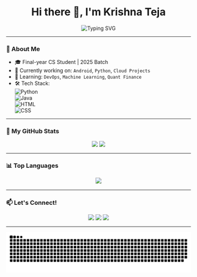 <h1 align="center">
  Hi there 👋, I'm Krishna Teja
</h1>

<p align="center">
  <img src="https://readme-typing-svg.herokuapp.com?font=Fira+Code&size=24&pause=1000&color=36BCF7&center=true&vCenter=true&width=435&lines=Software+Engineer;Tech+Enthusiast;Python+%7C+Java+%7C+Web+Dev;Lifelong+Learner" alt="Typing SVG" />
</p>

---

### 🧠 About Me
- 🎓 Final-year CS Student | 2025 Batch
- 🔭 Currently working on: `Android`, `Python`, `Cloud Projects`
- 🌱 Learning: `DevOps`, `Machine Learning`, `Quant Finance`
- 🛠️ Tech Stack:  
  ![Python](https://img.shields.io/badge/Python-3670A0?style=for-the-badge&logo=python&logoColor=white)  
  ![Java](https://img.shields.io/badge/Java-ED8B00?style=for-the-badge&logo=java&logoColor=white)  
  ![HTML](https://img.shields.io/badge/HTML-E34F26?style=for-the-badge&logo=html5&logoColor=white)  
  ![CSS](https://img.shields.io/badge/CSS-1572B6?style=for-the-badge&logo=css3&logoColor=white)

---

### 🚀 My GitHub Stats

<p align="center">
  <img src="https://github-readme-stats.vercel.app/api?username=Krishna-5122&show_icons=true&theme=radical" width="45%" />
  <img src="https://github-readme-streak-stats.herokuapp.com/?user=Krishna-5122&theme=radical" width="45%" />
</p>

---

### 📊 Top Languages
<p align="center">
  <img src="https://github-readme-stats.vercel.app/api/top-langs/?username=Krishna-5122&layout=compact&theme=tokyonight" />
</p>

---

### 📫 Let's Connect!
<p align="center">
  <a href="https://www.linkedin.com/in/YOUR-LINKEDIN/"><img src="https://img.shields.io/badge/-LinkedIn-blue?style=flat-square&logo=Linkedin&logoColor=white"/></a>
  <a href="mailto:youremail@gmail.com"><img src="https://img.shields.io/badge/-Email-red?style=flat-square&logo=Gmail&logoColor=white"/></a>
  <a href="https://github.com/Krishna-5122"><img src="https://img.shields.io/badge/-GitHub-black?style=flat-square&logo=github&logoColor=white"/></a>
</p>

---

<p align="center">
  <img src="https://raw.githubusercontent.com/platane/snk/output/github-contribution-grid-snake.svg" alt="snake" style="max-width: 100%;" />
</p>
